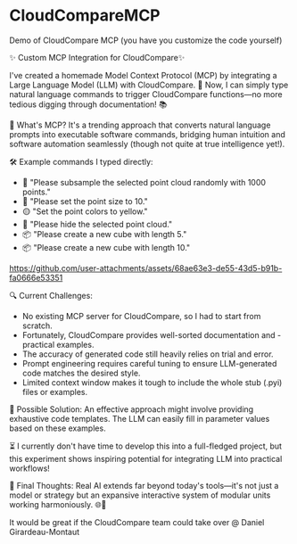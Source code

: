 # CloudCompareMCP
Demo of CloudCompare MCP (you have you customize the code yourself)

✨ Custom MCP Integration for CloudCompare✨

I've created a homemade Model Context Protocol (MCP) by integrating a Large Language Model (LLM) with CloudCompare. 🚀 Now, I can simply type natural language commands to trigger CloudCompare functions—no more tedious digging through documentation! 📚

🧠 What's MCP? It's a trending approach that converts natural language prompts into executable software commands, bridging human intuition and software automation seamlessly (though not quite at true intelligence yet!).

🛠️ Example commands I typed directly:
- 🔹 "Please subsample the selected point cloud randomly with 1000 points."
- 🔸 "Please set the point size to 10."
- 🟡 "Set the point colors to yellow."
- 🚫 "Please hide the selected point cloud."
- 📦 "Please create a new cube with length 5."
- 📦 "Please create a new cube with length 10."


https://github.com/user-attachments/assets/68ae63e3-de55-43d5-b91b-fa0666e53351


🔍 Current Challenges:
- No existing MCP server for CloudCompare, so I had to start from scratch.
- Fortunately, CloudCompare provides well-sorted documentation and - practical examples.
- The accuracy of generated code still heavily relies on trial and error.
- Prompt engineering requires careful tuning to ensure LLM-generated code matches the desired style.
- Limited context window makes it tough to include the whole stub (.pyi) files or examples.

🚩 Possible Solution: An effective approach might involve providing exhaustive code templates. The LLM can easily fill in parameter values based on these examples.

⏳ I currently don't have time to develop this into a full-fledged project, but this experiment shows inspiring potential for integrating LLM into practical workflows!

🌌 Final Thoughts: Real AI extends far beyond today's tools—it's not just a model or strategy but an expansive interactive system of modular units working harmoniously. 🌐🤖

It would be great if the CloudCompare team could take over @ Daniel Girardeau-Montaut
